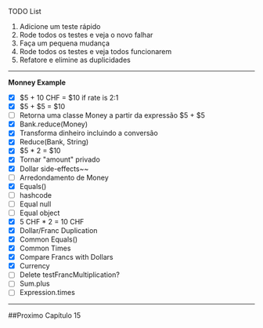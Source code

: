 TODO List
1. Adicione um teste rápido
2. Rode todos os testes e veja o novo falhar
3. Faça um pequena mudança
4. Rode todos os testes e veja todos funcionarem
5. Refatore e elimine as duplicidades



---
**Monney Example**
- [x] $5 + 10 CHF = $10 if rate is 2:1
- [x] $5 + $5 = $10
- [ ] Retorna uma classe Money a partir da expressão $5 + $5 
- [x] Bank.reduce(Money)
- [x] Transforma dinheiro incluindo a conversão 
- [x] Reduce(Bank, String)
- [x] $5 * 2 = $10
- [x] Tornar "amount" privado
- [x] Dollar side-effects~~
- [ ] Arredondamento de Money
- [x] Equals()
- [ ] hashcode
- [ ] Equal null
- [ ] Equal object
- [x] 5 CHF * 2 = 10 CHF
- [X] Dollar/Franc Duplication
- [x] Common Equals()
- [X] Common Times
- [x] Compare Francs with Dollars
- [x] Currency
- [ ] Delete testFrancMultiplication?
- [ ] Sum.plus
- [ ] Expression.times

---
##Proximo Capítulo 15
